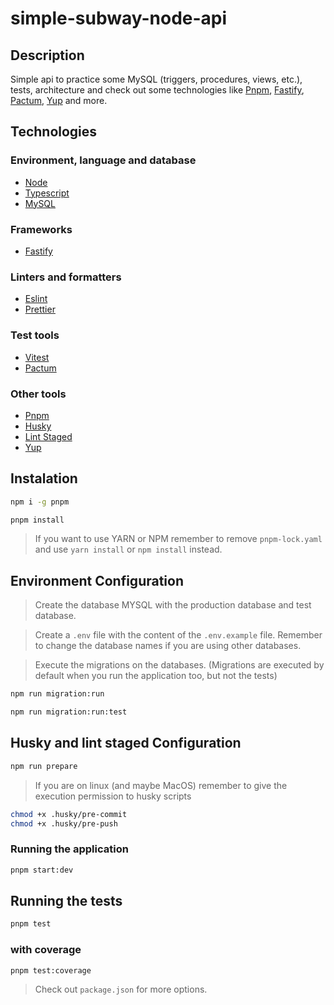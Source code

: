 # simple-subway-node-api

## Description

Simple api to practice some MySQL (triggers, procedures, views, etc.), tests, architecture and check out some
technologies
like [Pnpm](https://pnpm.io), [Fastify](https://fastify.io), [Pactum](https://pactumjs.github.io), [Yup](https://github.com/jquense/yup)
and
more.

## Technologies

### Environment, language and database

- [Node](https://nodejs.org)
- [Typescript](https://www.typescriptlang.org)
- [MySQL](https://www.mysql.com)

### Frameworks

- [Fastify](https://fastify.io)

### Linters and formatters

- [Eslint](https://eslint.org)
- [Prettier](https://prettier.io)

### Test tools

- [Vitest](https://vitest.dev)
- [Pactum](https://pactumjs.github.io)

### Other tools

- [Pnpm](https://pnpm.io)
- [Husky](https://github.com/typicode/husky)
- [Lint Staged](https://github.com/okonet/lint-staged)
- [Yup](https://github.com/jquense/yup)

## Instalation

```bash
npm i -g pnpm

pnpm install
```

> If you want to use YARN or NPM remember to remove `pnpm-lock.yaml` and use `yarn install` or `npm install` instead.

## Environment Configuration

> Create the database MYSQL with the production database and test database.

> Create a `.env` file with the content of the `.env.example` file. Remember to change the database names if you are
> using other databases.

> Execute the migrations on the databases. (Migrations are executed by default when you run the application too, but not
> the tests)

```bash
npm run migration:run

npm run migration:run:test
```

## Husky and lint staged Configuration

```bash
npm run prepare
```

> If you are on linux (and maybe MacOS) remember to give the execution permission to husky scripts

```bash
chmod +x .husky/pre-commit
chmod +x .husky/pre-push
```

### Running the application

```bash
pnpm start:dev
```

## Running the tests

```bash
pnpm test
```

### with coverage

```bash
pnpm test:coverage
```

> Check out `package.json` for more options.
